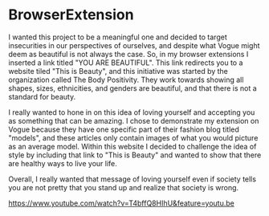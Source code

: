 # BrowserExtension
 I wanted this project to be a meaningful one and decided to target insecurities in our perspectives of ourselves, and despite what Vogue might deem as beautiful is not always the case. So, in my browser extensions I inserted a link titled "YOU ARE BEAUTIFUL". This link redirects you to a website tiled "This is Beauty", and this initiative was started by the organization called The Body Positivity. They work towards showing all shapes, sizes, ethnicities, and genders are beautiful, and that there is not a standard for beauty.

I really wanted to hone in on this idea of loving yourself and accepting you as something that can be amazing. I chose to demonstrate my extension on Vogue because they have one specific part of their fashion blog titled "models", and these articles only contain images of what you would picture as an average model. Within this website I decided to challenge the idea of style by including that link to "This is Beauty" and wanted to show that there are healthy ways to live your life. 

Overall, I really wanted that message of loving yourself even if society tells you are not pretty that you stand up and realize that society is wrong.

https://www.youtube.com/watch?v=T4bffQ8HIhU&feature=youtu.be
